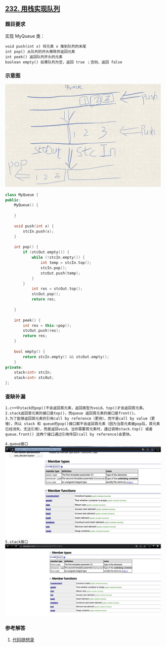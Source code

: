 ## [232. 用栈实现队列](https://leetcode.cn/problems/implement-queue-using-stacks/)
### 题目要求
实现 MyQueue 类：
```
void push(int x) 将元素 x 推到队列的末尾
int pop() 从队列的开头移除并返回元素
int peek() 返回队列开头的元素
boolean empty() 如果队列为空，返回 true ；否则，返回 false
```
### 示意图
![image1](https://github.com/gcc4444/leetcode_clj/blob/main/image/Xnip2023-01-02_11-37-04.jpg)

```c++
class MyQueue {
public:
    MyQueue() {

    }
    
    void push(int x) {
        stcIn.push(x);
    }
    
    int pop() {
        if (stcOut.empty()) {
            while (!stcIn.empty()) {
                int temp = stcIn.top();
                stcIn.pop();
                stcOut.push(temp);
            }
        }
            int res = stcOut.top();
            stcOut.pop();
            return res;
        
    }
    
    int peek() {
        int res = this->pop();
        stcOut.push(res);
        return res;
    }
    
    bool empty() {
        return stcIn.empty() && stcOut.empty();
    }
private:
    stack<int> stcIn;
    stack<int> stcOut;
};
```
### 查缺补漏
```
1.c++中stack的pop()不会返回首元素，返回类型为void。top()才会返回首元素。 
2.stack返回首元素的接口是top()，而queue 返回首元素的接口是front()。
3.为了能够返回首元素的引用call by reference（更快），而不是call by value（更慢），所以 stack 和 queue的pop()接口都不会返回首元素（因为当首元素被pop后，首元素已经消失，无法引用），而是返回void。当你需要首元素时，通过调用stack.top() 或者 queue.front() 这两个接口通过引用传回(call by reference)会更快。
```
`4.queue接口`
 ![image_queue](https://github.com/gcc4444/leetcode_clj/blob/main/image/queue_interface.png)
`5.stack接口`
 ![image_stack](https://github.com/gcc4444/leetcode_clj/blob/main/image/stack_interface.png)
### 参考解答
1. [代码随想录](https://www.programmercarl.com/0232.用栈实现队列.html#拓展)

